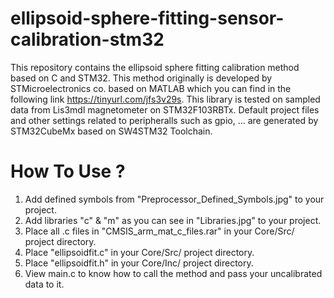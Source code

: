 # ellipsoid-sphere-fitting-sensor-calibration-stm32
This repository contains the ellipsoid sphere fitting calibration method based on C and STM32. This method originally is developed by STMicroelectronics co. based on MATLAB which you can find in the following link https://tinyurl.com/jfs3v29s. 
This library is tested on sampled data from Lis3mdl magnetometer on STM32F103RBTx.
Default project files and other settings related to peripheralls such as gpio, ... are generated by STM32CubeMx based on SW4STM32 Toolchain.
# How To Use ?
1. Add defined symbols from "Preprocessor_Defined_Symbols.jpg" to your project.
2. Add libraries "c" & "m" as you can see in "Libraries.jpg" to your project.
3. Place all .c files in "CMSIS_arm_mat_c_files.rar" in your Core/Src/ project directory.
4. Place "ellipsoidfit.c" in your Core/Src/ project directory.
5. Place "ellipsoidfit.h" in your Core/Inc/ project directory.
6. View main.c to know how to call the method and pass your uncalibrated data to it. 
